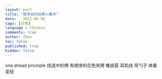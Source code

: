 ```yaml
---
layout: post
title: "我学会的经典小魔术"
date:   2021-06-06
tags: [日常]
language : Chinese
comments: true
author: Zhen
toc: false
published: true
hidden: false
---
```


one ahead pricinple
找选中的牌
有顺序的花色夹牌
橡皮筋
耳机线
弯勺子
体重变轻
<!--stackedit_data:
eyJoaXN0b3J5IjpbMTg3NzYwMjcxXX0=
-->